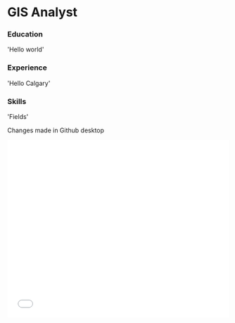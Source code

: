 # GIS Analyst

### Education
'Hello world'

### Experience
'Hello Calgary'

### Skills
'Fields'

Changes made in Github desktop


<style>.embed-container {position: relative; padding-bottom: 80%; height: 0; max-width: 100%;} .embed-container iframe, .embed-container object, .embed-container iframe{position: absolute; top: 0; left: 0; width: 100%; height: 100%;} small{position: absolute; z-index: 40; bottom: 0; margin-bottom: -15px;}</style><div class="embed-container"><iframe width="500" height="400" frameborder="0" scrolling="no" marginheight="0" marginwidth="0" title="Kangaroo rats habitat" src="//ucalgary.maps.arcgis.com/apps/Embed/index.html?webmap=e7a7b6c05cd34d9b96917b712947c59d&extent=-110.9497,50.2588,-110.1663,50.7275&zoom=true&previewImage=false&scale=true&disable_scroll=true&theme=light"></iframe></div>
